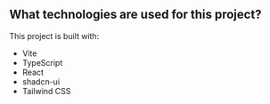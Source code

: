 ## What technologies are used for this project?

This project is built with:

- Vite
- TypeScript
- React
- shadcn-ui
- Tailwind CSS


